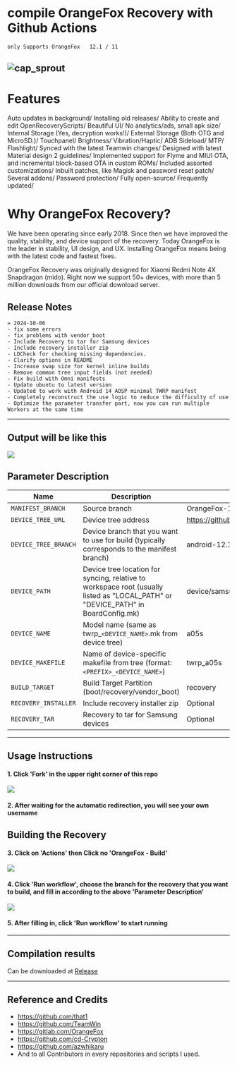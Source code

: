 # compile OrangeFox Recovery with Github Actions
```
only Supports OrangeFox   12.1 / 11 
```
![cap_sprout](https://wiki.orangefox.tech/banner.svg)
---
# Features
Auto updates in background/
Installing old releases/
Ability to create and edit OpenRecoveryScripts/
Beautiful UI/
No analytics/ads, small apk size/
Internal Storage (Yes, decryption works!)/
External Storage (Both OTG and MicroSD.)/
Touchpanel/
Brightness/
Vibration/Haptic/
ADB Sideload/
MTP/
Flashlight/
Synced with the latest Teamwin changes/
Designed with latest Material design 2 guidelines/
Implemented support for Flyme and MIUI OTA, and incremental block-based OTA in custom ROMs/
Included assorted customizations/
Inbuilt patches, like Magisk and password reset patch/
Several addons/
Password protection/
Fully open-source/
Frequently updated/
# Why OrangeFox Recovery?
We have been operating since early 2018. Since then we have improved the quality, stability, and device support of the recovery. Today OrangeFox is the leader in stability, UI design, and UX. Installing OrangeFox means being with the latest code and fastest fixes.

OrangeFox Recovery was originally designed for Xiaomi Redmi Note 4X Snapdragon (mido). Right now we support 50+ devices, with more than 5 million downloads from our official download server.


## Release Notes
```
= 2024-10-06
- fix some errors
- fix problems with vendor_boot
- Include Recovery to tar for Samsung devices
- Include recovery installer zip
- LDCheck for checking missing dependencies.
- Clarify options in README
- Increase swap size for kernel inline builds
- Remove common tree input fields (not needed)
- Fix build with Omni manifests
- Update ubuntu to latest version 
- Updated to work with Android 14 AOSP minimal TWRP manifest
- Completely reconstruct the use logic to reduce the difficulty of use
- Optimize the parameter transfer part, now you can run multiple Workers at the same time
```

-----

## Output will be like this
![](https://s3.bmp.ovh/imgs/2024/10/07/3913c62d5c20649f.png)

## Parameter Description
| Name | Description | Example |
| ------------ | -------------------- | ------------ |
| `MANIFEST_BRANCH` | Source branch | OrangeFox-12.1 |
| `DEVICE_TREE_URL` | Device tree address | https://github.com/kinguser981/android_device_samsung_a05s.git |
| `DEVICE_TREE_BRANCH` | Device branch that you want to use for build (typically corresponds to the manifest branch) | android-12.1 |
| `DEVICE_PATH` | Device tree location for syncing, relative to workspace root (usually listed as "LOCAL_PATH" or "DEVICE_PATH" in BoardConfig.mk) | device/samsung/a05s |
| `DEVICE_NAME` | Model name (same as twrp_`<DEVICE_NAME>`.mk from device tree) | a05s |
| `DEVICE_MAKEFILE` | Name of device-specific makefile from tree (format: `<PREFIX>_<DEVICE_NAME>`) | twrp_a05s
| `BUILD_TARGET` | Build Target Partition (boot/recovery/vendor_boot) | recovery |
| `RECOVERY_INSTALLER` | Include recovery installer zip | Optional |
| `RECOVERY_TAR` | Recovery to tar for Samsung devices | Optional |

-----

## Usage Instructions

#### 1. Click 'Fork' in the upper right corner of this repo
![](https://s3.bmp.ovh/imgs/2024/09/07/acd37b59bde6971e.png)
#### 2. After waiting for the automatic redirection, you will see your own username
## Building the Recovery
#### 3. Click on 'Actions' then Click no 'OrangeFox - Build'
![](https://s3.bmp.ovh/imgs/2024/10/07/fc95db719a8603e4.png)
#### 4. Click 'Run workflow', choose the branch for the recovery that you want to build, and fill in according to the above 'Parameter Description'
![](https://s3.bmp.ovh/imgs/2024/10/08/b0914297dd7ec359.png)
#### 5. After filling in, click 'Run workflow' to start running

-----

## Compilation results
Can be downloaded at [Release](../../releases)

-----
## Reference and Credits
- https://github.com/that1
- https://github.com/TeamWin
- https://gitlab.com/OrangeFox
- https://github.com/cd-Crypton
- https://github.com/azwhikaru
- And to all Contributors in every repositories and scripts I used.

